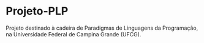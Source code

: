 # Projeto-PLP
 Projeto destinado à cadeira de Paradigmas de Linguagens da Programação, na Universidade Federal de Campina Grande (UFCG).
